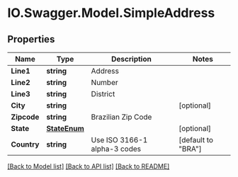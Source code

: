 # IO.Swagger.Model.SimpleAddress
## Properties

Name | Type | Description | Notes
------------ | ------------- | ------------- | -------------
**Line1** | **string** | Address | 
**Line2** | **string** | Number | 
**Line3** | **string** | District | 
**City** | **string** |  | [optional] 
**Zipcode** | **string** | Brazilian Zip Code | 
**State** | [**StateEnum**](StateEnum.md) |  | [optional] 
**Country** | **string** | Use ISO 3166-1 alpha-3 codes | [default to "BRA"]

[[Back to Model list]](../README.md#documentation-for-models) [[Back to API list]](../README.md#documentation-for-api-endpoints) [[Back to README]](../README.md)

